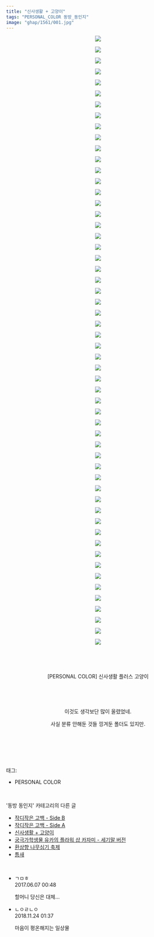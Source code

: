 ```yaml
---
title: "신사생활 + 고양이"
tags: "PERSONAL_COLOR 동방_동인지"
image: "ghap/1561/001.jpg"
---
```

<div class="article">
<p style="text-align: center; clear: none; float: none;"><img src="{{ site.nasurl }}/ghap/1561/001.jpg"/></p>
<p style="text-align: center; clear: none; float: none;"><img src="{{ site.nasurl }}/ghap/1561/002.jpg"/></p>
<p style="text-align: center; clear: none; float: none;"><img src="{{ site.nasurl }}/ghap/1561/003.jpg"/></p>
<p style="text-align: center; clear: none; float: none;"><img src="{{ site.nasurl }}/ghap/1561/004.jpg"/></p>
<p style="text-align: center; clear: none; float: none;"><img src="{{ site.nasurl }}/ghap/1561/005.jpg"/></p>
<p style="text-align: center; clear: none; float: none;"><img src="{{ site.nasurl }}/ghap/1561/006.jpg"/></p>
<p style="text-align: center; clear: none; float: none;"><img src="{{ site.nasurl }}/ghap/1561/007.jpg"/></p>
<p style="text-align: center; clear: none; float: none;"><img src="{{ site.nasurl }}/ghap/1561/008.jpg"/></p>
<p style="text-align: center; clear: none; float: none;"><img src="{{ site.nasurl }}/ghap/1561/009.jpg"/></p>
<p style="text-align: center; clear: none; float: none;"><img src="{{ site.nasurl }}/ghap/1561/010.jpg"/></p>
<p style="text-align: center; clear: none; float: none;"><img src="{{ site.nasurl }}/ghap/1561/011.jpg"/></p>
<p style="text-align: center; clear: none; float: none;"><img src="{{ site.nasurl }}/ghap/1561/012.jpg"/></p>
<p style="text-align: center; clear: none; float: none;"><img src="{{ site.nasurl }}/ghap/1561/013.jpg"/></p>
<p style="text-align: center; clear: none; float: none;"><img src="{{ site.nasurl }}/ghap/1561/014.jpg"/></p>
<p style="text-align: center; clear: none; float: none;"><img src="{{ site.nasurl }}/ghap/1561/015.jpg"/></p>
<p style="text-align: center; clear: none; float: none;"><img src="{{ site.nasurl }}/ghap/1561/016.jpg"/></p>
<p style="text-align: center; clear: none; float: none;"><img src="{{ site.nasurl }}/ghap/1561/017.jpg"/></p>
<p style="text-align: center; clear: none; float: none;"><img src="{{ site.nasurl }}/ghap/1561/018.jpg"/></p>
<p style="text-align: center; clear: none; float: none;"><img src="{{ site.nasurl }}/ghap/1561/019.jpg"/></p>
<p style="text-align: center; clear: none; float: none;"><img src="{{ site.nasurl }}/ghap/1561/020.jpg"/></p>
<p style="text-align: center; clear: none; float: none;"><img src="{{ site.nasurl }}/ghap/1561/021.jpg"/></p>
<p style="text-align: center; clear: none; float: none;"><img src="{{ site.nasurl }}/ghap/1561/022.jpg"/></p>
<p style="text-align: center; clear: none; float: none;"><img src="{{ site.nasurl }}/ghap/1561/023.jpg"/></p>
<p style="text-align: center; clear: none; float: none;"><img src="{{ site.nasurl }}/ghap/1561/024.jpg"/></p>
<p style="text-align: center; clear: none; float: none;"><img src="{{ site.nasurl }}/ghap/1561/025.jpg"/></p>
<p style="text-align: center; clear: none; float: none;"><img src="{{ site.nasurl }}/ghap/1561/026.jpg"/></p>
<p style="text-align: center; clear: none; float: none;"><img src="{{ site.nasurl }}/ghap/1561/027.jpg"/></p>
<p style="text-align: center; clear: none; float: none;"><img src="{{ site.nasurl }}/ghap/1561/028.jpg"/></p>
<p style="text-align: center; clear: none; float: none;"><img src="{{ site.nasurl }}/ghap/1561/029.jpg"/></p>
<p style="text-align: center; clear: none; float: none;"><img src="{{ site.nasurl }}/ghap/1561/030.jpg"/></p>
<p style="text-align: center; clear: none; float: none;"><img src="{{ site.nasurl }}/ghap/1561/031.jpg"/></p>
<p style="text-align: center; clear: none; float: none;"><img src="{{ site.nasurl }}/ghap/1561/032.jpg"/></p>
<p style="text-align: center; clear: none; float: none;"><img src="{{ site.nasurl }}/ghap/1561/033.jpg"/></p>
<p style="text-align: center; clear: none; float: none;"><img src="{{ site.nasurl }}/ghap/1561/034.jpg"/></p>
<p style="text-align: center; clear: none; float: none;"><img src="{{ site.nasurl }}/ghap/1561/035.jpg"/></p>
<p style="text-align: center; clear: none; float: none;"><img src="{{ site.nasurl }}/ghap/1561/036.jpg"/></p>
<p style="text-align: center; clear: none; float: none;"><img src="{{ site.nasurl }}/ghap/1561/037.jpg"/></p>
<p style="text-align: center; clear: none; float: none;"><img src="{{ site.nasurl }}/ghap/1561/038.jpg"/></p>
<p style="text-align: center; clear: none; float: none;"><img src="{{ site.nasurl }}/ghap/1561/039.jpg"/></p>
<p style="text-align: center; clear: none; float: none;"><img src="{{ site.nasurl }}/ghap/1561/040.jpg"/></p>
<p style="text-align: center; clear: none; float: none;"><img src="{{ site.nasurl }}/ghap/1561/041.jpg"/></p>
<p style="text-align: center; clear: none; float: none;"><img src="{{ site.nasurl }}/ghap/1561/042.jpg"/></p>
<p style="text-align: center; clear: none; float: none;"><img src="{{ site.nasurl }}/ghap/1561/043.jpg"/></p>
<p style="text-align: center; clear: none; float: none;"><img src="{{ site.nasurl }}/ghap/1561/044.jpg"/></p>
<p style="text-align: center; clear: none; float: none;"><img src="{{ site.nasurl }}/ghap/1561/045.jpg"/></p>
<p style="text-align: center; clear: none; float: none;"><img src="{{ site.nasurl }}/ghap/1561/046.jpg"/></p>
<p style="text-align: center; clear: none; float: none;"><img src="{{ site.nasurl }}/ghap/1561/047.jpg"/></p>
<p style="text-align: center; clear: none; float: none;"><img src="{{ site.nasurl }}/ghap/1561/048.jpg"/></p>
<p style="text-align: center; clear: none; float: none;"><img src="{{ site.nasurl }}/ghap/1561/049.jpg"/></p>
<p style="text-align: center; clear: none; float: none;"><img src="{{ site.nasurl }}/ghap/1561/050.jpg"/></p>
<p style="text-align: center; clear: none; float: none;"><img src="{{ site.nasurl }}/ghap/1561/051.jpg"/></p>
<p style="text-align: center; clear: none; float: none;"><img src="{{ site.nasurl }}/ghap/1561/052.jpg"/></p>
<p style="text-align: center; clear: none; float: none;"><img src="{{ site.nasurl }}/ghap/1561/053.jpg"/></p>
<p style="text-align: center; clear: none; float: none;"><img src="{{ site.nasurl }}/ghap/1561/054.jpg"/></p>
<p style="text-align: center; clear: none; float: none;"><img src="{{ site.nasurl }}/ghap/1561/055.jpg"/></p>
<p style="text-align: center; clear: none; float: none;"><img src="{{ site.nasurl }}/ghap/1561/056.jpg"/></p>
<p style="text-align: center; clear: none; float: none;"><br/></p>
<p style="text-align: center; clear: none; float: none;"><br/></p>
<p style="text-align: center; clear: none; float: none;">[PERSONAL COLOR] 신사생활 플러스 고양이</p>
<p style="text-align: center; clear: none; float: none;"><br/></p>
<p style="text-align: center; clear: none; float: none;"><br/></p>
<p style="text-align: center; clear: none; float: none;">이것도 생각보단 많이 올렸었네.</p>
<p style="text-align: center; clear: none; float: none;">사실 분류 안해둔 것들 낑겨둔 폴더도 있지만.</p>
<p style="text-align: center; clear: none; float: none;"><br/></p>
<p><br/></p>
</div><br/>
<div class="tagTrail">
<p>태그: </p>
<ul>
<li>PERSONAL COLOR</li>
</ul>
</div><br/>
<div class="another">
<p>'동방 동인지' 카테고리의 다른 글</p>
<ul>
<li><a href="/2016-08-14-ghap_1563">작디작은 고백 - Side B</a></li>
<li><a href="/2016-08-14-ghap_1562">작디작은 고백 - Side A</a></li>
<li><a href="/2016-08-14-ghap_1561">신사생활 + 고양이</a></li>
<li><a href="/2016-08-14-ghap_1560">궁극가학생물 유카의 플라워 샵 카자미 - 세기말 버전</a></li>
<li><a href="/2016-08-14-ghap_1559">환상향 나무심기 축제</a></li>
<li><a href="/2016-08-14-ghap_1558">틈새</a></li>
</ul>
</div><br/>
<div class="cb_module cb_fluid">
<div class="cb_wrt cb_profile">
<div class="comment">
<ul>
<li class="cb_thumb_off" id="comment15007707">
<div class="cb_comment_area">
<div class="cb_info_area">
<div class="cb_section">
<span class="cb_nick_name">ㄱㅁㅎ</span>
</div>
<div class="cb_section">
<span class="cb_date">2017.06.07 00:48 </span>
</div>
</div>
<div class="cb_dsc_comment">
<p class="cb_dsc">
											할머니 당신은 대체...
										</p>
</div>
</div></li>
<li class="cb_thumb_off" id="comment15377661">
<div class="cb_comment_area">
<div class="cb_info_area">
<div class="cb_section">
<span class="cb_nick_name">ㄴㅇㄹㄴㅇ</span>
</div>
<div class="cb_section">
<span class="cb_date">2018.11.24 01:37 </span>
</div>
</div>
<div class="cb_dsc_comment">
<p class="cb_dsc">
											마음이 평온해지는 일상물
										</p>
</div>
</div></li>
</ul>
</div>
</div><!-- commentList close -->
</div><br/>
